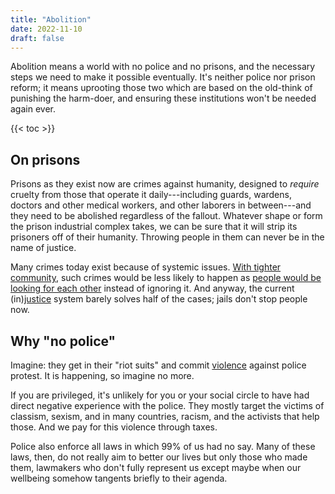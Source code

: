 ```yaml
---
title: "Abolition"
date: 2022-11-10
draft: false
---
```


Abolition means a world with no police and no prisons,
and the necessary steps we need to make it possible eventually.
It's neither police nor prison reform;
it means uprooting those two which are based on the old-think of
punishing the harm-doer,
and ensuring these institutions won't be needed again ever.

{{< toc >}}

## On prisons

Prisons as they exist now are crimes against humanity, designed to
*require* cruelty from those that operate it daily---including guards,
wardens, doctors and other medical workers, and other laborers in
between---and they need to be abolished regardless of the fallout.
Whatever shape or form the prison industrial complex takes, we can be
sure that it will strip its prisoners off of their humanity. Throwing
people in them can never be in the name of justice.

Many crimes today exist because of systemic issues.
[With tighter community](/community), such crimes would be less likely to happen
as [people would be looking for each other](/mutual-aid) instead of ignoring it.
And anyway, the current (in)[justice](/justice) system
barely solves half of the cases;
jails don't stop people now.

## Why "no police"

Imagine: they get in their "riot suits" and commit [violence](/violence)
against police protest. It is happening, so imagine no more.

If you are privileged, it's unlikely for you or your social circle to
have had direct negative experience with the police. They mostly target
the victims of classism, sexism, and in many countries, racism, and the
activists that help those. And we pay for this violence through taxes.

Police also enforce all laws in which 99% of us had no say. Many of
these laws, then, do not really aim to better our lives but only those
who made them, lawmakers who don't fully represent us except maybe when
our wellbeing somehow tangents briefly to their agenda.
